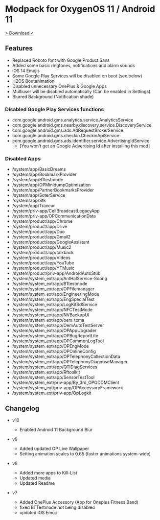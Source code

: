 # Modpack for OxygenOS 11 / Android 11

[> Download <](https://github.com/niklas389/kb2003_R_modpack/releases/latest)

## Features

- Replaced Roboto font with Google Product Sans
- Added some basic ringtones, notifications and alarm sounds
- iOS 14 Emojis
- Some Google Play Services will be disabled on boot (see below)
- H2OS Bootanimation
- Disabled unnecessary OnePlus & Google Apps
- Multiuser will be disabled automatically (Can be enabled in Settings)
- Blurred Background (Notification shade)

### Disabled Google Play Services functions

- com.google.android.gms.analytics.service.AnalyticsService
- com.google.android.gms.nearby.discovery.service.DiscoveryService
- com.google.android.gms.ads.AdRequestBrokerService
- com.google.android.gms.checkin.CheckinApiService
- com.google.android.gms.ads.identifier.service.AdvertisingIdService
  - [You won't get an Google Advertising Id after installing this mod]

### Disabled Apps

- /system/app/BasicDreams
- /system/app/BookmarkProvider
- /system/app/BTtestmode
- /system/app/OPMinidumpOptimization
- /system/app/PartnerBookmarksProvider
- /system/app/SoterService
- /system/app/Stk
- /system/app/Traceur
- /system/priv-app/CellBroadcastLegacyApp
- /system/priv-app/OPCommunicationData
- /system/product/app/Chrome
- /system/product/app/Drive
- /system/product/app/Duo
- /system/product/app/Gmail2
- /system/product/app/GoogleAssistant
- /system/product/app/Music2
- /system/product/app/talkback
- /system/product/app/Videos
- /system/product/app/YouTube
- /system/product/app/YTMusic
- /system/product/priv-app/AndroidAutoStub
- /system/system_ext/app/AntHalService-Soong
- /system/system_ext/app/BTtestmode
- /system/system_ext/app/OPFilemanager
- /system/system_ext/app/EngineeringMode
- /system/system_ext/app/EngSpecialTest
- /system/system_ext/app/LogKitSdService
- /system/system_ext/app/NFCTestMode
- /system/system_ext/app/NVBackupUI
- /system/system_ext/app/oem_tcma
- /system/system_ext/app/OemAutoTestServer
- /system/system_ext/app/OPAppUpgrader
- /system/system_ext/app/OPBugReportLite
- /system/system_ext/app/OPCommonLogTool
- /system/system_ext/app/OPEngMode
- /system/system_ext/app/OPOnlineConfig
- /system/system_ext/app/OPTelephonyCollectionData
- /system/system_ext/app/OPTelephonyDiagnoseManager
- /system/system_ext/app/QTIDiagServices
- /system/system_ext/app/Rftoolkit
- /system/system_ext/app/SensorTestTool
- /system/system_ext/priv-app/By_3rd_OPODDMClient
- /system/system_ext/priv-app/OPAccessoryFramework
- /system/system_ext/priv-app/OpLogkit

## Changelog

- v10
  - Enabled Android 11 Background Blur

- v9
  - Added updated OP Live Wallpaper
  - Setting animation scales to 0.65 (faster animations system-wide)

- v8
  - Added more apps to Kill-List
  - Updated media
  - Updated Readme

- v7
  - Added OnePlus Accessory (App for Oneplus Fitness Band)
  - fixed BTTestmode not being disabled
  - updated iOS Emoji
